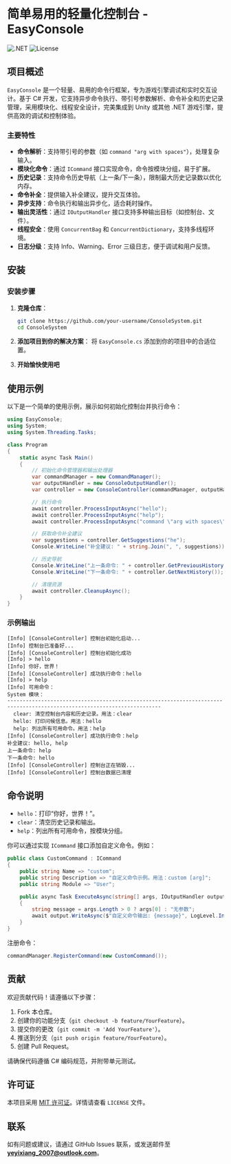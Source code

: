 # 简单易用的轻量化控制台 - EasyConsole

![.NET](https://img.shields.io/badge/.NET-8.0-blue)
![License](https://img.shields.io/badge/license-MIT-green)

## 项目概述

`EasyConsole` 是一个轻量、易用的命令行框架，专为游戏引擎调试和实时交互设计。基于 C# 开发，它支持异步命令执行、带引号参数解析、命令补全和历史记录管理，采用模块化、线程安全设计，完美集成到 Unity 或其他 .NET 游戏引擎，提供高效的调试和控制体验。

### 主要特性

- **命令解析**：支持带引号的参数（如 `command "arg with spaces"`），处理复杂输入。
- **模块化命令**：通过 `ICommand` 接口实现命令，命令按模块分组，易于扩展。
- **历史记录**：支持命令历史导航（上一条/下一条），限制最大历史记录数以优化内存。
- **命令补全**：提供输入补全建议，提升交互体验。
- **异步支持**：命令执行和输出异步化，适合耗时操作。
- **输出灵活性**：通过 `IOutputHandler` 接口支持多种输出目标（如控制台、文件）。
- **线程安全**：使用 `ConcurrentBag` 和 `ConcurrentDictionary`，支持多线程环境。
- **日志分级**：支持 Info、Warning、Error 三级日志，便于调试和用户反馈。

## 安装

### 安装步骤

1. **克隆仓库**：
   ```bash
   git clone https://github.com/your-username/ConsoleSystem.git
   cd ConsoleSystem
   ```

2. **添加项目到你的解决方案**：
   将 `EasyConsole.cs` 添加到你的项目中的合适位置。


3. **开始愉快使用吧**

## 使用示例

以下是一个简单的使用示例，展示如何初始化控制台并执行命令：

```csharp
using EasyConsole;
using System;
using System.Threading.Tasks;

class Program
{
    static async Task Main()
    {
        // 初始化命令管理器和输出处理器
        var commandManager = new CommandManager();
        var outputHandler = new ConsoleOutputHandler();
        var controller = new ConsoleController(commandManager, outputHandler, maxHistorySize: 100);

        // 执行命令
        await controller.ProcessInputAsync("hello");
        await controller.ProcessInputAsync("help");
        await controller.ProcessInputAsync("command \"arg with spaces\"");

        // 获取命令补全建议
        var suggestions = controller.GetSuggestions("he");
        Console.WriteLine("补全建议: " + string.Join(", ", suggestions));

        // 历史导航
        Console.WriteLine("上一条命令: " + controller.GetPreviousHistory());
        Console.WriteLine("下一条命令: " + controller.GetNextHistory());

        // 清理资源
        await controller.CleanupAsync();
    }
}
```

### 示例输出

```
[Info] [ConsoleController] 控制台初始化启动...
[Info] 控制台已准备好...
[Info] [ConsoleController] 控制台初始化成功
[Info] > hello
[Info] 你好，世界！
[Info] [ConsoleController] 成功执行命令：hello
[Info] > help
[Info] 可用命令：
System 模块：
------------------------------------------------------------------------------------------------------------------------
  clear: 清空控制台内容和历史记录。用法：clear
  hello: 打印问候信息。用法：hello
  help: 列出所有可用命令。用法：help
[Info] [ConsoleController] 成功执行命令：help
补全建议: hello, help
上一条命令: help
下一条命令: hello
[Info] [ConsoleController] 控制台正在销毁...
[Info] [ConsoleController] 控制台数据已清理
```

## 命令说明

- `hello`：打印“你好，世界！”。
- `clear`：清空历史记录和输出。
- `help`：列出所有可用命令，按模块分组。

你可以通过实现 `ICommand` 接口添加自定义命令。例如：

```csharp
public class CustomCommand : ICommand
{
    public string Name => "custom";
    public string Description => "自定义命令示例。用法：custom [arg]";
    public string Module => "User";

    public async Task ExecuteAsync(string[] args, IOutputHandler output)
    {
        string message = args.Length > 0 ? args[0] : "无参数";
        await output.WriteAsync($"自定义命令输出: {message}", LogLevel.Info);
    }
}
```

注册命令：

```csharp
commandManager.RegisterCommand(new CustomCommand());
```

## 贡献

欢迎贡献代码！请遵循以下步骤：

1. Fork 本仓库。
2. 创建你的功能分支（`git checkout -b feature/YourFeature`）。
3. 提交你的更改（`git commit -m 'Add YourFeature'`）。
4. 推送到分支（`git push origin feature/YourFeature`）。
5. 创建 Pull Request。

请确保代码遵循 C# 编码规范，并附带单元测试。

## 许可证

本项目采用 [MIT 许可证](LICENSE)。详情请查看 `LICENSE` 文件。

## 联系

如有问题或建议，请通过 GitHub Issues 联系，或发送邮件至 **yeyixiang_2007@outlook.com**。
